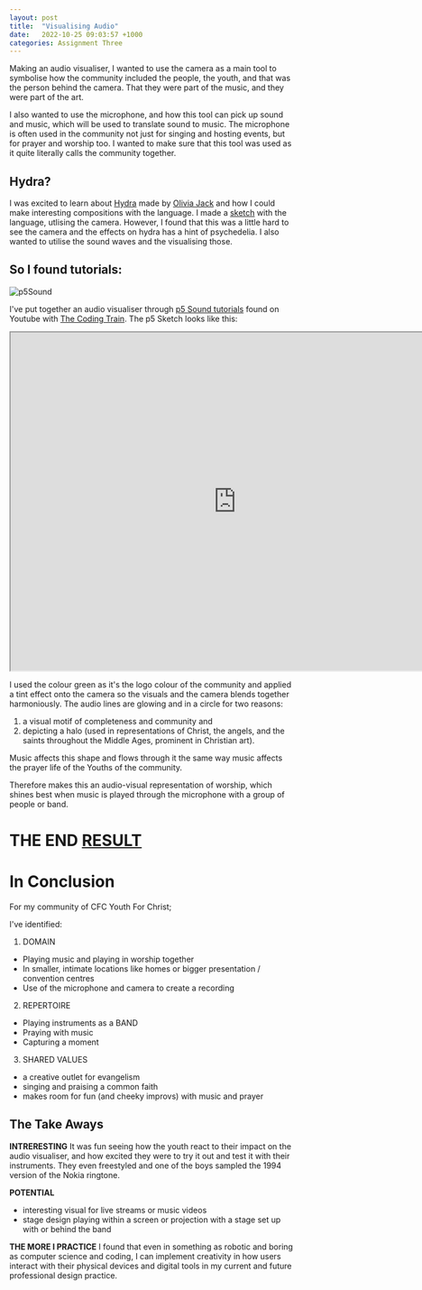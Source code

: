 ```yaml
---
layout: post
title:  "Visualising Audio"
date:   2022-10-25 09:03:57 +1000
categories: Assignment Three
---
```

Making an audio visualiser, I wanted to use the camera as a main tool to symbolise how the community included the people, the youth, and that was the person behind the camera. That they were part of the music, and they were part of the art.

I also wanted to use the microphone, and how this tool can pick up sound and music, which will be used to translate sound to music. The microphone is often used in the community not just for singing and hosting events, but for prayer and worship too. I wanted to make sure that this tool was used as it quite literally calls the community together.

## Hydra?

I was excited to learn about [Hydra](https://hydra.ojack.xyz/) made by [Olivia Jack](https://ojack.xyz/) and how I could make interesting compositions with the language. I made a [sketch](https://hydra.ojack.xyz/?sketch_id=VznhJoy0cYV8s9XO) with the language, utlising the camera. However, I found that this was a little hard to see the camera and the effects on hydra has a hint of psychedelia. I also wanted to utilise the sound waves and the visualising those.

## So I found tutorials:

![p5Sound](https://i.ytimg.com/vi/Pn1g1wjxl_0/hqdefault.jpg?sqp=-oaymwEXCNACELwBSFryq4qpAwkIARUAAIhCGAE=&rs=AOn4CLCXKrPMSsOb2krhmy-mh0EGHmGdOg)

I've put together an audio visualiser through [p5 Sound tutorials](https://youtube.com/playlist?list=PLRqwX-V7Uu6aFcVjlDAkkGIixw70s7jpW) found on Youtube with [The Coding Train](https://www.youtube.com/c/TheCodingTrain). The p5 Sketch looks like this:
<iframe src="https://editor.p5js.org/mariakatrina/full/EuWU5Ly1r" width=800 height=600></iframe>

I used the colour green as it's the logo colour of the community and applied a tint effect onto the camera so the visuals and the camera blends together harmoniously. The audio lines are glowing and in a circle for two reasons:
1. a visual motif of completeness and community and 
2. depicting a halo (used in representations of Christ, the angels, and the saints throughout the Middle Ages, prominent in Christian art).

Music affects this shape and flows through it the same way music affects the prayer life of the Youths of the community.

Therefore makes this an audio-visual representation of worship, which shines best when music is played through the microphone with a group of people or band.

# THE END [RESULT](https://drive.google.com/file/d/1jO6k8lQNz2aFYwRm5-pnuxjuMEkhwwb8/view?usp=share_link)

# In Conclusion

For my community of CFC Youth For Christ;

I've identified:
1. DOMAIN 
  * Playing music and playing in worship together
  * In smaller, intimate locations like homes or bigger presentation / convention centres
  * Use of the microphone and camera to create a recording
2. REPERTOIRE  
  * Playing instruments as a BAND
  * Praying with music
  * Capturing a moment
3. SHARED VALUES
  * a creative outlet for evangelism 
  * singing and praising a common faith
  * makes room for fun (and cheeky improvs) with music and prayer

## The Take Aways

**INTRERESTING**
It was fun seeing how the youth react to their impact on the audio visualiser, and how excited they were to try it out and test it with their instruments. They even freestyled and one of the boys sampled the 1994 version of the Nokia ringtone.

**POTENTIAL**
*  interesting visual for live streams or music videos
*  stage design playing within a screen or projection with a stage set up with or behind the band

**THE MORE I PRACTICE**
I found that even in something as robotic and boring as computer science and coding, I can implement creativity in how users interact with their physical devices and digital tools in my current and future professional design practice.



